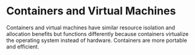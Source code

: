 # Containers and Virtual Machines

Containers and virtual machines have similar resource isolation and allocation benefits but functions differently because containers virtualize the operating system instead of hardware. Containers are more portable and efficient.


